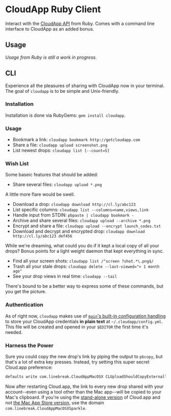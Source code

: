 # CloudApp Ruby Client

Interact with the [CloudApp API][] from Ruby. Comes with a command line
interface to CloudApp as an added bonus.

[cloudapp api]: http://developer.getcloudapp.com


## Usage

_Usage from Ruby is still a work in progress._


## CLI

Experience all the pleasures of sharing with CloudApp now in your terminal. The
goal of `cloudapp` is to be simple and Unix-friendly.

### Installation

Installation is done via RubyGems: `gem install cloudapp`.

### Usage

 - Bookmark a link: `cloudapp bookmark http://getcloudapp.com`
 - Share a file: `cloudapp upload screenshot.png`
 - List newest drops: `cloudapp list [--count=5]`

### Wish List

Some baseic features that should be added:

 - Share several files: `cloudapp upload *.png`

A little more flare would be swell.

 - Download a drop: `cloudapp download http://cl.ly/abc123`
 - List specific columns: `cloudapp list --columns=name,views,link`
 - Handle input from STDIN: `pbpaste | cloudapp bookmark -`
 - Archive and share several files: `cloudapp upload --archive *.png`
 - Encrypt and share a file: `cloudapp upload --encrypt launch_codes.txt`
 - Download and decrypt and encrypted drop: `cloudapp download http://cl.ly/abc123 def456`

While we're dreaming, what could you do if it kept a local copy of all your
drops? Bonus points for a light weight daemon that kept everything in sync.

 - Find all your screen shots: `cloudapp list /^screen ?shot.*\.png$/`
 - Trash all your stale drops: `cloudapp delete --last-viewed="> 1 month ago"`
 - See your drop views in real time: `cloudapp --tail`

There's bound to be a better way to express some of these commands, but you get
the picture.

### Authentication

As of right now, `cloudapp` makes use of
[`main`'s built-in configuration handling][main-config] to store your CloudApp
credentials **in plain text** at `~/.cloudapp/config.yml`. This file will be
created and opened in your `$EDITOR` the first time it's needed.

[main-config]: https://github.com/ahoward/main/blob/master/README.erb#L220-232

### Harness the Power

Sure you could copy the new drop's link by piping the output to `pbcopy`, but
that's a lot of extra key presses. Instead, try setting this super secret
Cloud.app preference:

```bash
defaults write com.linebreak.CloudAppMacOSX CLUploadShouldCopyExternallyUploadedItems -bool YES
```

Now after restarting Cloud.app, the link to every new drop shared with your
account--even using a tool other than the Mac app--will be copied to your Mac's
clipboard. If you're using the [stand-alone version][stand-alone] of Cloud.app
and not [the Mac App Store version][mas], use the domain
`com.linebreak.CloudAppMacOSXSparkle`.

[stand-alone]: http://getcloudapp.com/download
[mas]:         http://itunes.apple.com/us/app/cloud/id417602904?mt=12&ls=1
